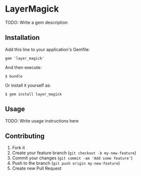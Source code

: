 # LayerMagick

TODO: Write a gem description

## Installation

Add this line to your application's Gemfile:

    gem 'layer_magick'

And then execute:

    $ bundle

Or install it yourself as:

    $ gem install layer_magick

## Usage

TODO: Write usage instructions here

## Contributing

1. Fork it
2. Create your feature branch (`git checkout -b my-new-feature`)
3. Commit your changes (`git commit -am 'Add some feature'`)
4. Push to the branch (`git push origin my-new-feature`)
5. Create new Pull Request
